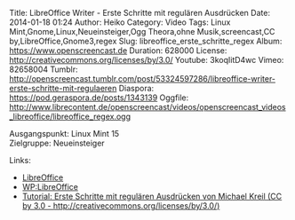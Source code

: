 Title: LibreOffice Writer - Erste Schritte mit regulären Ausdrücken
Date: 2014-01-18 01:24
Author: Heiko
Category: Video
Tags: Linux Mint,Gnome,Linux,Neueinsteiger,Ogg Theora,ohne Musik,screencast,CC by,LibreOffice,Gnome3,regex
Slug: libreoffice_erste_schritte_regex
Album: https://www.openscreencast.de
Duration: 628000
License: http://creativecommons.org/licenses/by/3.0/
Youtube: 3koqIitD4wc
Vimeo: 82658004
Tumblr: http://openscreencast.tumblr.com/post/53324597286/libreoffice-writer-erste-schritte-mit-regulaeren
Diaspora: https://pod.geraspora.de/posts/1343139
Oggfile: http://www.librecontent.de/openscreencast/videos/openscreencast_videos_libreoffice/libreoffice_regex.ogg

Ausgangspunkt: Linux Mint 15  
Zielgruppe: Neueinsteiger  

Links:

  * [LibreOffice](http://de.libreoffice.org/hilfe-kontakt/handbuecher/ "Link zu LibreOffice" )
  * [WP:LibreOffice](http://de.wikipedia.org/wiki/Libreoffice "LibreOffice" )
  * [Tutorial: Erste Schritte mit regulären Ausdrücken von Michael Kreil (CC by 3.0 - http://creativecommons.org/licenses/by/3.0/)](http://www.opendatacity.de/tutorial-erste-schritte-mit-regularen-ausdrucken/ "opendatacity.de" )

